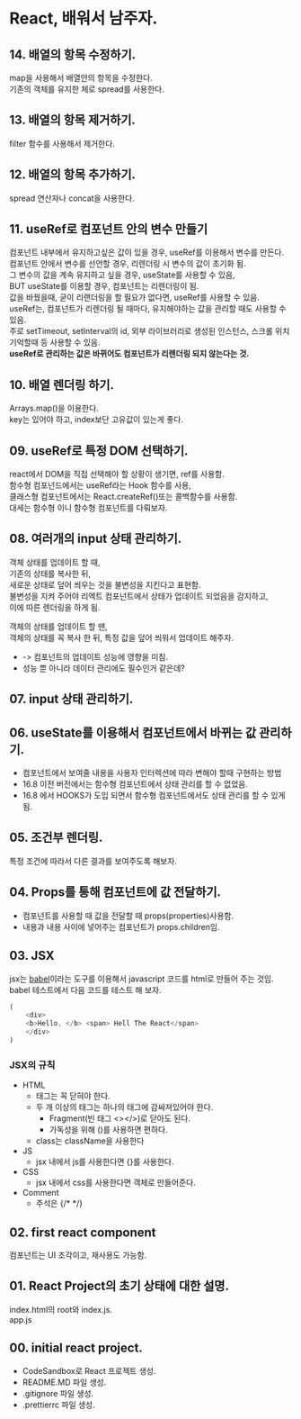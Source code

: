 # React, 배워서 남주자.

## 14. 배열의 항목 수정하기.

map을 사용해서 배열안의 항목을 수정한다.  
기존의 객체를 유지한 체로 spread를 사용한다.

## 13. 배열의 항목 제거하기.

filter 함수를 사용해서 제거한다.

## 12. 배열의 항목 추가하기.

spread 연산자나 concat을 사용한다.

## 11. useRef로 컴포넌트 안의 변수 만들기

컴포넌트 내부에서 유지하고싶은 값이 있을 경우, useRef를 이용해서 변수를 만든다.  
컴포넌트 안에서 변수를 선언할 경우, 리렌더링 시 변수의 값이 초기화 됨.  
그 변수의 값을 계속 유지하고 싶을 경우, useState를 사용할 수 있음,  
BUT useState를 이용할 경우, 컴포넌트는 리렌더링이 됨.  
값을 바꿨을때, 굳이 리랜더링을 할 필요가 없다면, useRef를 사용할 수 있음.  
useRef는, 컴포넌트가 리렌더링 될 때마다, 유지해야하는 값을 관리할 때도 사용할 수 있음.  
주로 setTimeout, setInterval의 id, 외부 라이브러리로 생성된 인스턴스, 스크롤 위치 기억할때 등 사용할 수 있음.  
**useRef로 관리하는 값은 바뀌어도 컴포넌트가 리렌더링 되지 않는다는 것.**

## 10. 배열 렌더링 하기.

Arrays.map()을 이용한다.  
key는 있어야 하고, index보단 고유값이 있는게 좋다.

## 09. useRef로 특정 DOM 선택하기.

react에서 DOM을 직접 선택해야 할 상황이 생기면, ref를 사용함.  
함수형 컴포넌드에서는 useRef라는 Hook 함수를 사용,  
클래스형 컴포넌트에서는 React.createRef()또는 콜백함수를 사용함.  
대세는 함수형 이니 함수형 컴포넌트를 다뤄보자.

## 08. 여러개의 input 상태 관리하기.

객체 상태를 업데이트 할 때,  
기존의 상태를 복사한 뒤,  
새로운 상태로 덮어 씌우는 것을 불변성을 지킨다고 표현함.  
불변성을 지켜 주어야 리엑트 컴포넌트에서 상태가 업데이트 되었음을 감지하고,  
이에 따른 렌더링을 하게 됨.

객체의 상태를 업데이트 할 땐,  
객체의 상태를 꼭 복사 한 뒤, 특정 값을 덮어 씌워서 업데이트 해주자.

- -> 컴포넌트의 업데이트 성능에 영향을 미침.
- 성능 뿐 아니라 데이터 관리에도 필수인거 같은데?

## 07. input 상태 관리하기.

## 06. useState를 이용해서 컴포넌트에서 바뀌는 값 관리하기.

- 컴포넌트에서 보여줄 내용을 사용자 인터렉션에 따라 변해야 할때 구현하는 방법
- 16.8 이전 버전에서는 함수형 컴포넌트에서 상태 관리를 할 수 없었음.
- 16.8 에서 HOOKS가 도입 되면서 함수형 컴포넌트에서도 상태 관리를 할 수 있게됨.

## 05. 조건부 렌더링.

특정 조건에 따라서 다른 결과를 보여주도록 해보자.

## 04. Props를 통해 컴포넌트에 값 전달하기.

- 컴포넌트를 사용할 때 값을 전달할 때 props(properties)사용함.
- 내용과 내용 사이에 넣어주는 컴포넌트가 props.children임.

## 03. JSX

jsx는 [babel](https://babeljs.io/)이라는 도구를 이용해서 javascript 코드를 html로 만들어 주는 것임.  
babel 테스트에서 다음 코드를 테스트 해 보자.  

```js
(
	<div>
    <b>Hello, </b> <span> Hell The React</span>
	</div> 
)
```

### JSX의 규칙

- HTML
  - 태그는 꼭 닫혀야 한다.
  - 두 개 이상의 태그는 하나의 태그에 감싸져있어야 한다.
    - Fragment(빈 태그 <></>)로 닫아도 된다.
    - 가독성을 위해 ()를 사용하면 편하다.
  - class는 className을 사용한다
- JS
  - jsx 내에서 js를 사용한다면 {}를 사용한다.
- CSS
  - jsx 내에서 css를 사용한다면 객체로 만들어준다.
- Comment
  - 주석은 {/\* \*/}

## 02. first react component

컴포넌트는 UI 조각이고, 재사용도 가능함.

## 01. React Project의 초기 상태에 대한 설명.

index.html의 root와 index.js.  
app.js  

## 00. initial react project.

- CodeSandbox로 React 프로젝트 생성.
- README.MD 파일 생성.
- .gitignore 파일 생성.
- .prettierrc 파일 생성.